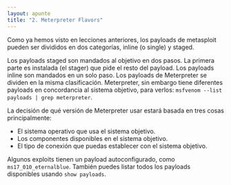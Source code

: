 ```yaml
---
layout: apunte
title: "2. Meterpreter Flavors"
---
```


Como ya hemos visto en lecciones anteriores, los payloads de metasploit pueden ser divididos en dos categorías, inline (o single) y staged.

Los payloads staged son mandados al objetivo en dos pasos. La primera parte es instalada (el stager) que pide el resto del payload. Los payloads inline son mandados en un solo paso. Los payloads de Meterpreter se dividen en la misma clasificación. Meterpreter, sin embargo tiene diferentes payloads en concordancia al sistema objetivo, para verlos: `msfvenom --list payloads | grep meterpreter`.

La decisión de qué versión de Meterpreter usar estará basada en tres cosas principalmente:

- El sistema operativo que usa el sistema objetivo.
- Los componentes disponibles en el sistema objetivo.
- El tipo de conexión que puedas establecer con el sistema objetivo.

Algunos exploits tienen un payload autoconfigurado, como `ms17_010_eternalblue`. También puedes listar todos los payloads disponibles usando `show payloads`.